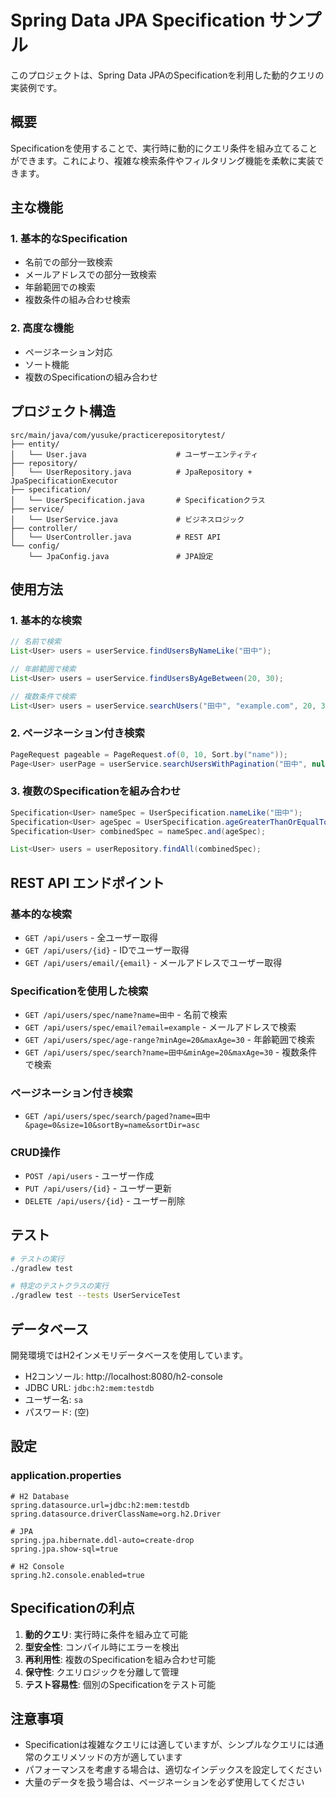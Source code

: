 # Spring Data JPA Specification サンプル

このプロジェクトは、Spring Data JPAのSpecificationを利用した動的クエリの実装例です。

## 概要

Specificationを使用することで、実行時に動的にクエリ条件を組み立てることができます。これにより、複雑な検索条件やフィルタリング機能を柔軟に実装できます。

## 主な機能

### 1. 基本的なSpecification
- 名前での部分一致検索
- メールアドレスでの部分一致検索
- 年齢範囲での検索
- 複数条件の組み合わせ検索

### 2. 高度な機能
- ページネーション対応
- ソート機能
- 複数のSpecificationの組み合わせ

## プロジェクト構造

```
src/main/java/com/yusuke/practicerepositorytest/
├── entity/
│   └── User.java                    # ユーザーエンティティ
├── repository/
│   └── UserRepository.java          # JpaRepository + JpaSpecificationExecutor
├── specification/
│   └── UserSpecification.java       # Specificationクラス
├── service/
│   └── UserService.java             # ビジネスロジック
├── controller/
│   └── UserController.java          # REST API
└── config/
    └── JpaConfig.java               # JPA設定
```

## 使用方法

### 1. 基本的な検索

```java
// 名前で検索
List<User> users = userService.findUsersByNameLike("田中");

// 年齢範囲で検索
List<User> users = userService.findUsersByAgeBetween(20, 30);

// 複数条件で検索
List<User> users = userService.searchUsers("田中", "example.com", 20, 30);
```

### 2. ページネーション付き検索

```java
PageRequest pageable = PageRequest.of(0, 10, Sort.by("name"));
Page<User> userPage = userService.searchUsersWithPagination("田中", null, null, null, pageable);
```

### 3. 複数のSpecificationを組み合わせ

```java
Specification<User> nameSpec = UserSpecification.nameLike("田中");
Specification<User> ageSpec = UserSpecification.ageGreaterThanOrEqualTo(25);
Specification<User> combinedSpec = nameSpec.and(ageSpec);

List<User> users = userRepository.findAll(combinedSpec);
```

## REST API エンドポイント

### 基本的な検索
- `GET /api/users` - 全ユーザー取得
- `GET /api/users/{id}` - IDでユーザー取得
- `GET /api/users/email/{email}` - メールアドレスでユーザー取得

### Specificationを使用した検索
- `GET /api/users/spec/name?name=田中` - 名前で検索
- `GET /api/users/spec/email?email=example` - メールアドレスで検索
- `GET /api/users/spec/age-range?minAge=20&maxAge=30` - 年齢範囲で検索
- `GET /api/users/spec/search?name=田中&minAge=20&maxAge=30` - 複数条件で検索

### ページネーション付き検索
- `GET /api/users/spec/search/paged?name=田中&page=0&size=10&sortBy=name&sortDir=asc`

### CRUD操作
- `POST /api/users` - ユーザー作成
- `PUT /api/users/{id}` - ユーザー更新
- `DELETE /api/users/{id}` - ユーザー削除

## テスト

```bash
# テストの実行
./gradlew test

# 特定のテストクラスの実行
./gradlew test --tests UserServiceTest
```

## データベース

開発環境ではH2インメモリデータベースを使用しています。

- H2コンソール: http://localhost:8080/h2-console
- JDBC URL: `jdbc:h2:mem:testdb`
- ユーザー名: `sa`
- パスワード: (空)

## 設定

### application.properties
```properties
# H2 Database
spring.datasource.url=jdbc:h2:mem:testdb
spring.datasource.driverClassName=org.h2.Driver

# JPA
spring.jpa.hibernate.ddl-auto=create-drop
spring.jpa.show-sql=true

# H2 Console
spring.h2.console.enabled=true
```

## Specificationの利点

1. **動的クエリ**: 実行時に条件を組み立て可能
2. **型安全性**: コンパイル時にエラーを検出
3. **再利用性**: 複数のSpecificationを組み合わせ可能
4. **保守性**: クエリロジックを分離して管理
5. **テスト容易性**: 個別のSpecificationをテスト可能

## 注意事項

- Specificationは複雑なクエリには適していますが、シンプルなクエリには通常のクエリメソッドの方が適しています
- パフォーマンスを考慮する場合は、適切なインデックスを設定してください
- 大量のデータを扱う場合は、ページネーションを必ず使用してください 